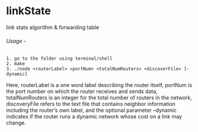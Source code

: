 # linkState
link state algorithm &amp; forwarding table

###### Usage -
	1. go to the folder using terminal/shell
	2. make
	3. ./node <routerLabel> <portNum> <totalNumRouters> <discoverFile> [-dynamic]

Here, routerLabel is a one word label describing the router itself, portNum is the port number on which the router receives and sends data, totalNumRouters is an integer for the total number of routers in the network, discoveryFile refers to the text file that contains neighbor information including the router’s own label, and the optional parameter –dynamic indicates if the router runs a dynamic network whose cost on a link may change.
